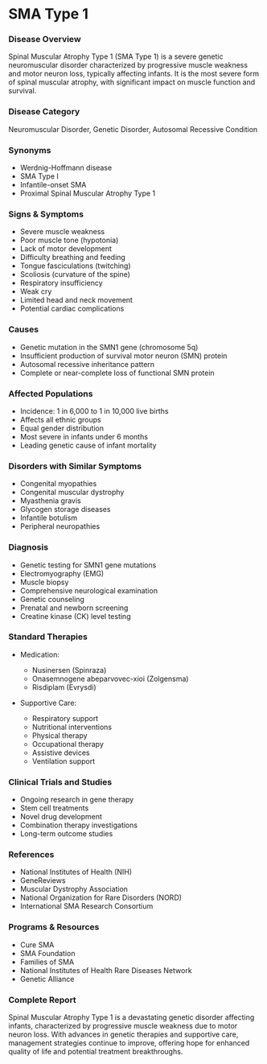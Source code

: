 # SMA Type 1

### Disease Overview
Spinal Muscular Atrophy Type 1 (SMA Type 1) is a severe genetic neuromuscular disorder characterized by progressive muscle weakness and motor neuron loss, typically affecting infants. It is the most severe form of spinal muscular atrophy, with significant impact on muscle function and survival.

### Disease Category
Neuromuscular Disorder, Genetic Disorder, Autosomal Recessive Condition

### Synonyms
- Werdnig-Hoffmann disease
- SMA Type I
- Infantile-onset SMA
- Proximal Spinal Muscular Atrophy Type 1

### Signs & Symptoms
- Severe muscle weakness
- Poor muscle tone (hypotonia)
- Lack of motor development
- Difficulty breathing and feeding
- Tongue fasciculations (twitching)
- Scoliosis (curvature of the spine)
- Respiratory insufficiency
- Weak cry
- Limited head and neck movement
- Potential cardiac complications

### Causes
- Genetic mutation in the SMN1 gene (chromosome 5q)
- Insufficient production of survival motor neuron (SMN) protein
- Autosomal recessive inheritance pattern
- Complete or near-complete loss of functional SMN protein

### Affected Populations
- Incidence: 1 in 6,000 to 1 in 10,000 live births
- Affects all ethnic groups
- Equal gender distribution
- Most severe in infants under 6 months
- Leading genetic cause of infant mortality

### Disorders with Similar Symptoms
- Congenital myopathies
- Congenital muscular dystrophy
- Myasthenia gravis
- Glycogen storage diseases
- Infantile botulism
- Peripheral neuropathies

### Diagnosis
- Genetic testing for SMN1 gene mutations
- Electromyography (EMG)
- Muscle biopsy
- Comprehensive neurological examination
- Genetic counseling
- Prenatal and newborn screening
- Creatine kinase (CK) level testing

### Standard Therapies
- Medication:
  - Nusinersen (Spinraza)
  - Onasemnogene abeparvovec-xioi (Zolgensma)
  - Risdiplam (Evrysdi)

- Supportive Care:
  - Respiratory support
  - Nutritional interventions
  - Physical therapy
  - Occupational therapy
  - Assistive devices
  - Ventilation support

### Clinical Trials and Studies
- Ongoing research in gene therapy
- Stem cell treatments
- Novel drug development
- Combination therapy investigations
- Long-term outcome studies

### References
- National Institutes of Health (NIH)
- GeneReviews
- Muscular Dystrophy Association
- National Organization for Rare Disorders (NORD)
- International SMA Research Consortium

### Programs & Resources
- Cure SMA
- SMA Foundation
- Families of SMA
- National Institutes of Health Rare Diseases Network
- Genetic Alliance

### Complete Report
Spinal Muscular Atrophy Type 1 is a devastating genetic disorder affecting infants, characterized by progressive muscle weakness due to motor neuron loss. With advances in genetic therapies and supportive care, management strategies continue to improve, offering hope for enhanced quality of life and potential treatment breakthroughs.